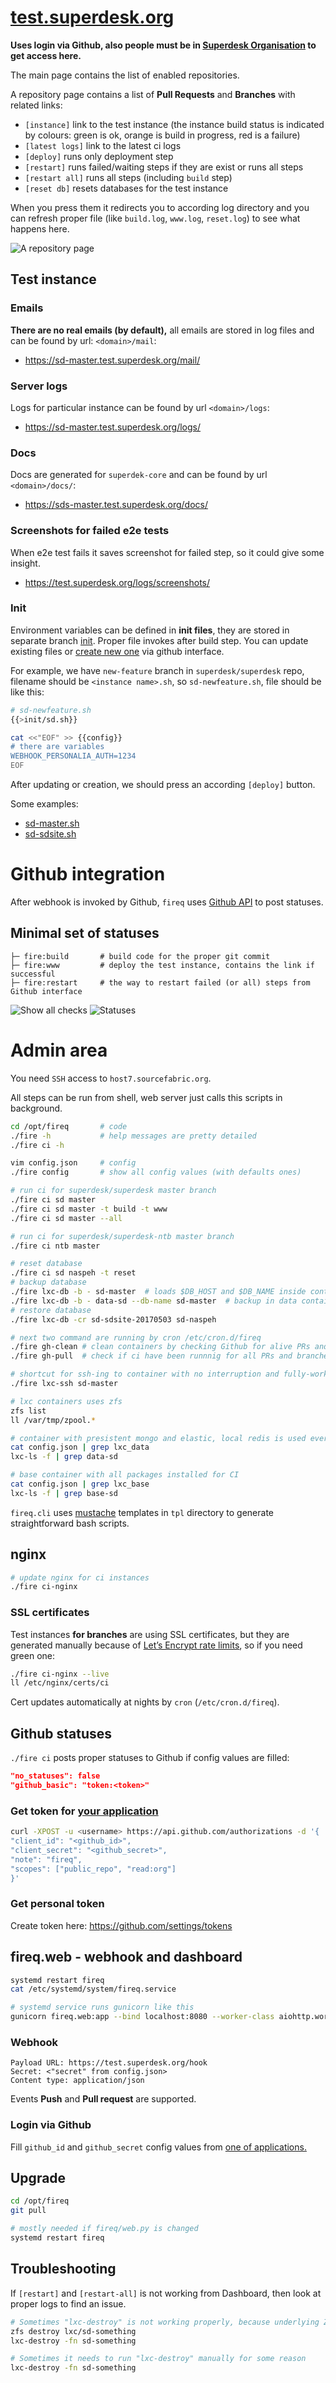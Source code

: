 # [test.superdesk.org](https://test.superdesk.org)

**Uses login via Github, also people must be in [Superdesk Organisation][sd-people] to get access here.**

[sd-people]: https://github.com/orgs/superdesk/people

The main page contains the list of enabled repositories.

A repository page contains a list of **Pull Requests** and **Branches** with related links:
- `[instance]` link to the test instance (the instance build status is indicated by colours: green is ok, orange is build in progress, red is a failure)
- `[latest logs]` link to the latest ci logs
- `[deploy]` runs only deployment step
- `[restart]` runs failed/waiting steps if they are exist or runs all steps
- `[restart all]` runs all steps (including `build` step)
- `[reset db]` resets databases for the test instance

When you press them it redirects you to according log directory and you can refresh proper file (like `build.log`, `www.log`, `reset.log`) to see what happens here.

![A repository page](images/ci-repo-page.png)

## Test instance
### Emails
**There are no real emails (by default),** all emails are stored in log files and can be found by url: `<domain>/mail`:
- https://sd-master.test.superdesk.org/mail/

### Server logs
Logs for particular instance can be found by url `<domain>/logs`:
- https://sd-master.test.superdesk.org/logs/

### Docs
Docs are generated for `superdek-core` and can be found by url `<domain>/docs/`:
- https://sds-master.test.superdesk.org/docs/

### Screenshots for failed e2e tests
When e2e test fails it saves screenshot for failed step, so it could give some insight.
- https://test.superdesk.org/logs/screenshots/

### Init
Environment variables can be defined in **init files**, they are stored in separate branch [init][init]. Proper file invokes after build step. You can update existing files or [create new one][init-new] via github interface.

For example, we have `new-feature` branch in `superdesk/superdesk` repo, filename should be `<instance name>.sh`, so `sd-newfeature.sh`, file should be like this:
```sh
# sd-newfeature.sh
{{>init/sd.sh}}

cat <<"EOF" >> {{config}}
# there are variables
WEBHOOK_PERSONALIA_AUTH=1234
EOF
```
After updating or creation, we should press an according `[deploy]` button.

Some examples:
 - [sd-master.sh](https://github.com/superdesk/fireq/blob/init/sd-master.sh)
 - [sd-sdsite.sh](https://github.com/superdesk/fireq/blob/init/sd-sdsite.sh)

[init]: https://github.com/superdesk/fireq/tree/init
[init-new]: https://github.com/superdesk/fireq/new/init

# Github integration

After webhook is invoked by Github, `fireq` uses [Github API][gh-statuses] to post statuses.

## Minimal set of statuses
```
├─ fire:build       # build code for the proper git commit
├─ fire:www         # deploy the test instance, contains the link if successful
├─ fire:restart     # the way to restart failed (or all) steps from Github interface
```

[gh-statuses]: https://developer.github.com/v3/repos/statuses/

![Show all checks](images/gh-show-all-checks.png)
![Statuses](images/gh-checks.png)

# Admin area
You need `SSH` access to `host7.sourcefabric.org`.

All steps can be run from shell, web server just calls this scripts in background.
```sh
cd /opt/fireq       # code
./fire -h           # help messages are pretty detailed
./fire ci -h

vim config.json     # config
./fire config       # show all config values (with defaults ones)

# run ci for superdesk/superdesk master branch
./fire ci sd master
./fire ci sd master -t build -t www
./fire ci sd master --all

# run ci for superdesk/superdesk-ntb master branch
./fire ci ntb master

# reset database
./fire ci sd naspeh -t reset
# backup database
./fire lxc-db -b - sd-master  # loads $DB_HOST and $DB_NAME inside container
./fire lxc-db -b - data-sd --db-name sd-master  # backup in data container
# restore database
./fire lxc-db -cr sd-sdsite-20170503 sd-naspeh

# next two command are running by cron /etc/cron.d/fireq
./fire gh-clean # clean containers by checking Github for alive PRs and branches
./fire gh-pull  # check if ci have been runnnig for all PRs and branches

# shortcut for ssh-ing to container with no interruption and fully-worked shell
./fire lxc-ssh sd-master

# lxc containers uses zfs
zfs list
ll /var/tmp/zpool.*

# container with presistent mongo and elastic, local redis is used everywhere
cat config.json | grep lxc_data
lxc-ls -f | grep data-sd

# base container with all packages installed for CI
cat config.json | grep lxc_base
lxc-ls -f | grep base-sd
```

`fireq.cli` uses [mustache][mustache] templates in `tpl` directory to generate straightforward bash scripts.

[mustache]: https://mustache.github.io/mustache.5.html

## nginx
```sh
# update nginx for ci instances
./fire ci-nginx
```
### SSL certificates
Test instances **for branches** are using SSL certificates, but they are generated manually because of [Let’s Encrypt rate limits](https://letsencrypt.org/docs/rate-limits/), so if you need green one:
```sh
./fire ci-nginx --live
ll /etc/nginx/certs/ci
```
Cert updates automatically at nights by `cron` (`/etc/cron.d/fireq`).

## Github statuses
`./fire ci` posts proper statuses to Github if config values are filled:
```json
"no_statuses": false
"github_basic": "token:<token>"
```

### Get token for [your application](#login-via-github)
```sh
curl -XPOST -u <username> https://api.github.com/authorizations -d '{
"client_id": "<github_id>",
"client_secret": "<github_secret>",
"note": "fireq",
"scopes": ["public_repo", "read:org"]
}'
```

### Get personal token
Create token here: https://github.com/settings/tokens

## fireq.web - webhook and dashboard
```sh
systemd restart fireq
cat /etc/systemd/system/fireq.service

# systemd service runs gunicorn like this
gunicorn fireq.web:app --bind localhost:8080 --worker-class aiohttp.worker.GunicornWebWorker
```

### Webhook
```
Payload URL: https://test.superdesk.org/hook
Secret: <"secret" from config.json>
Content type: application/json
```
Events **Push** and **Pull request** are supported.

### Login via Github
Fill `github_id` and `github_secret` config values from [one of applications.][gh-apps]

[gh-apps]: https://github.com/organizations/superdesk/settings/applications

## Upgrade
```sh
cd /opt/fireq
git pull

# mostly needed if fireq/web.py is changed
systemd restart fireq
```

## Troubleshooting
If `[restart]` and `[restart-all]` is not working from Dashboard, then look at proper logs to find an issue.

```sh
# Sometimes "lxc-destroy" is not working properly, because underlying ZFS
zfs destroy lxc/sd-something
lxc-destroy -fn sd-something

# Sometimes it needs to run "lxc-destroy" manually for some reason
lxc-destroy -fn sd-something
```
